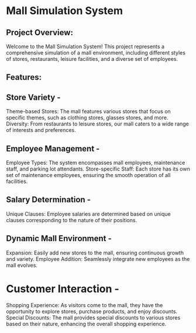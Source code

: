 # Mall Simulation System

## Project Overview:

Welcome to the Mall Simulation System! This project represents a comprehensive simulation of a mall environment, including different styles of stores, restaurants, leisure facilities, and a diverse set of employees.

## Features:

## Store Variety - 

Theme-based Stores: The mall features various stores that focus on specific themes, such as clothing stores, glasses stores, and more.
Diversity: From restaurants to leisure stores, our mall caters to a wide range of interests and preferences.

## Employee Management - 

Employee Types: The system encompasses mall employees, maintenance staff, and parking lot attendants.
Store-specific Staff: Each store has its own set of maintenance employees, ensuring the smooth operation of all facilities.

## Salary Determination - 

Unique Clauses: Employee salaries are determined based on unique clauses corresponding to the nature of their positions.

## Dynamic Mall Environment - 

Expansion: Easily add new stores to the mall, ensuring continuous growth and variety.
Employee Addition: Seamlessly integrate new employees as the mall evolves.

# Customer Interaction - 

Shopping Experience: As visitors come to the mall, they have the opportunity to explore stores, purchase products, and enjoy discounts.
Special Discounts: The mall provides special discounts to various stores based on their nature, enhancing the overall shopping experience.
